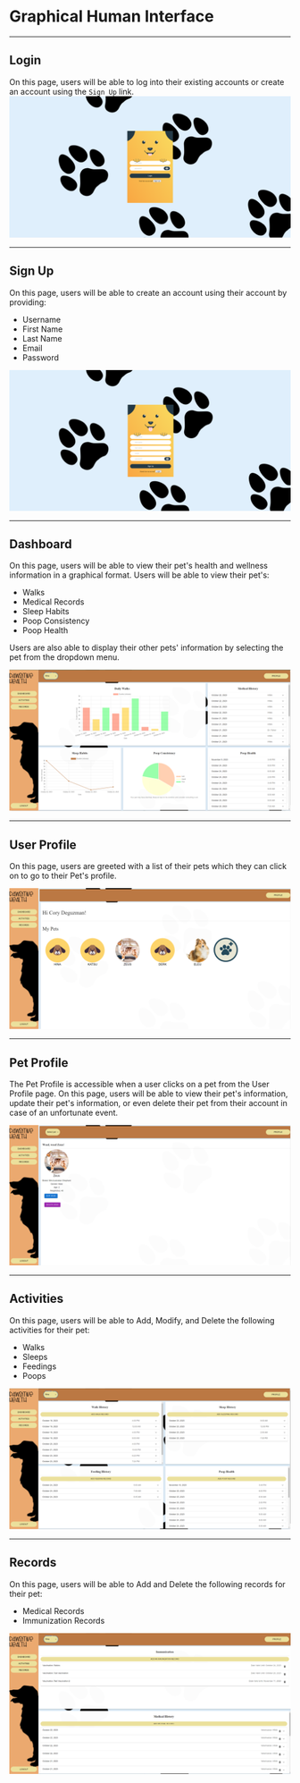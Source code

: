 # Graphical Human Interface

---

## Login

On this page, users will be able to log into their existing accounts or create an account using the `Sign Up` link.
![Login](./pictures/login.png)

---

## Sign Up

On this page, users will be able to create an account using their account by providing:

-   Username
-   First Name
-   Last Name
-   Email
-   Password

![Sign Up](./pictures/signup.png)

---

## Dashboard

On this page, users will be able to view their pet's health and wellness information in a graphical format. Users will be able to view their pet's:

-   Walks
-   Medical Records
-   Sleep Habits
-   Poop Consistency
-   Poop Health

Users are also able to display their other pets' information by selecting the pet from the dropdown menu.

![Dashboard](./pictures/dashboard.png)

---

## User Profile

On this page, users are greeted with a list of their pets which they can click on to go to their Pet's profile.

![User Profile](./pictures/profile.png)

---

## Pet Profile

The Pet Profile is accessible when a user clicks on a pet from the User Profile page. On this page, users will be able to view their pet's information, update their pet's information, or even delete their pet from their account in case of an unfortunate event.

![Pet Profile](./pictures/pet-profile.png)

---

## Activities

On this page, users will be able to Add, Modify, and Delete the following activities for their pet:

-   Walks
-   Sleeps
-   Feedings
-   Poops

![Activities](./pictures/activities.png)

---

## Records

On this page, users will be able to Add and Delete the following records for their pet:

-   Medical Records
-   Immunization Records

![Records](./pictures/records.png)
